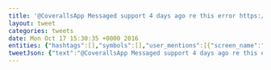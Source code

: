 ```yaml
---
title: '@CoverallsApp Messaged support 4 days ago re this error https://t.co/9hSVfheMKI still no response :('
layout: tweet
categories: tweets
date: Mon Oct 17 15:30:35 +0000 2016
entities: {"hashtags":[],"symbols":[],"user_mentions":[{"screen_name":"CoverallsApp","name":"Coveralls","id":1021447915,"id_str":"1021447915","indices":[0,13]}],"urls":[{"url":"https://t.co/9hSVfheMKI","expanded_url":"https://gist.github.com/earobinson/5b0af6d4b721bab68ef78bab156bb0bc","display_url":"gist.github.com/earobinson/5b0…","indices":[56,79]}]}
tweetJson: {"text":"@CoverallsApp Messaged support 4 days ago re this error https://t.co/9hSVfheMKI still no response :("}
---
```

